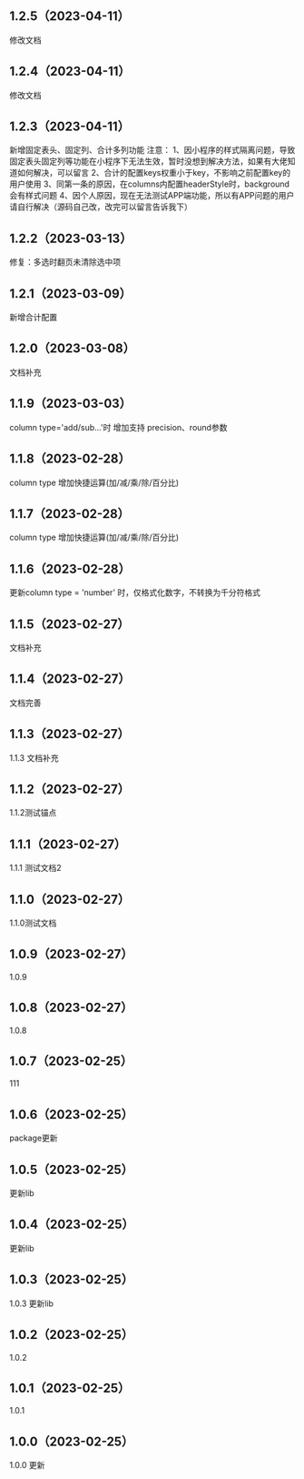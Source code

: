 ## 1.2.5（2023-04-11）
修改文档
## 1.2.4（2023-04-11）
修改文档
## 1.2.3（2023-04-11）
新增固定表头、固定列、合计多列功能
注意：
1、因小程序的样式隔离问题，导致固定表头固定列等功能在小程序下无法生效，暂时没想到解决方法，如果有大佬知道如何解决，可以留言
2、合计的配置keys权重小于key，不影响之前配置key的用户使用 
3、同第一条的原因，在columns内配置headerStyle时，background会有样式问题
4、因个人原因，现在无法测试APP端功能，所以有APP问题的用户请自行解决（源码自己改，改完可以留言告诉我下）
## 1.2.2（2023-03-13）
修复：多选时翻页未清除选中项
## 1.2.1（2023-03-09）
新增合计配置
## 1.2.0（2023-03-08）
文档补充
## 1.1.9（2023-03-03）
column type='add/sub...'时 增加支持 precision、round参数
## 1.1.8（2023-02-28）
column type 增加快捷运算(加/减/乘/除/百分比)
## 1.1.7（2023-02-28）
column type 增加快捷运算(加/减/乘/除/百分比)
## 1.1.6（2023-02-28）
更新column type = 'number' 时，仅格式化数字，不转换为千分符格式
## 1.1.5（2023-02-27）
文档补充
## 1.1.4（2023-02-27）
文档完善
## 1.1.3（2023-02-27）
1.1.3 文档补充
## 1.1.2（2023-02-27）
1.1.2测试锚点

## 1.1.1（2023-02-27）
1.1.1 测试文档2
## 1.1.0（2023-02-27）
1.1.0测试文档
## 1.0.9（2023-02-27）
1.0.9
## 1.0.8（2023-02-27）
1.0.8
## 1.0.7（2023-02-25）
111
## 1.0.6（2023-02-25）
package更新
## 1.0.5（2023-02-25）
更新lib
## 1.0.4（2023-02-25）
更新lib

## 1.0.3（2023-02-25）
1.0.3  更新lib
## 1.0.2（2023-02-25）
1.0.2
## 1.0.1（2023-02-25）
1.0.1
## 1.0.0（2023-02-25）
1.0.0 更新
